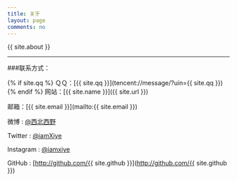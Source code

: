 ```yaml
---
title: 关于
layout: page
comments: no
---
```


{{ site.about }}

----

###联系方式：

{% if site.qq %}
ＱＱ：[{{ site.qq }}](tencent://message/?uin={{ site.qq }})
{% endif %}
网站：[{{ site.name }}]({{ site.url }})

邮箱：[{{ site.email }}](mailto:{{ site.email }})

微博 : [@西北西野](http://weibo.com/u/2125251795)

Twitter : [@iamXiye](https://twitter.com/iamXiye)

Instagram : [@iamxiye](http://instagram.com/iamxiye)

GitHub : [http://github.com/{{ site.github }}](http://github.com/{{ site.github }})
